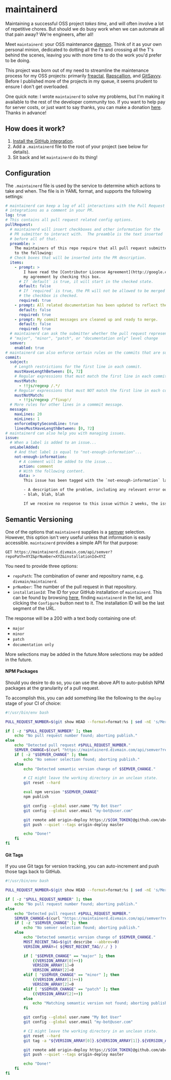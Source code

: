 # maintainerd

Maintaining a successful OSS project _takes time_, and will often involve a lot of repetitive chores.  But should we do busy work when we can automate all that pain away?  We're engineers, after all!

Meet `maintainerd`: your OSS maintenance [daemon][1].  Think of it as your own personal minion, dedicated to dotting all the I's and crossing all the T's behind the scenes, leaving you with more time to do the work you'd prefer to be doing.

This project was born out of my need to streamline the maintenance process for my OSS projects: primarily [freactal](https://github.com/FormidableLabs/freactal), [Rapscallion](https://github.com/FormidableLabs/rapscallion), and [GitSavvy](https://github.com/divmain/GitSavvy).  Before I published more of the projects in my queue, it seems prudent to ensure I don't get overloaded.

One quick note: I wrote `maintainerd` to solve my problems, but I'm making it available to the rest of the developer community too.  If you want to help pay for server costs, or just want to say thanks, you can make a donation [here](https://donorbox.org/maintainerd).  Thanks in advance!

[1]: https://en.wikipedia.org/wiki/Daemon_(computing)


## How does it work?

1. [Install the GitHub integration](https://github.com/apps/maintainerd).
2. Add a `.maintainerd` file to the root of your project (see below for details).
3. Sit back and let `maintainerd` do its thing!


## Configuration

The `.maintainerd` file is used by the service to determine which actions to take and when.  The file is in YAML format, and supports the following settings:

```yaml
# maintainerd can keep a log of all interactions with the Pull Request
# integrations as a comment in your PR.
log: true
# This contains all pull request related config options.
pullRequest:
  # maintainerd will insert checkboxes and other information for the
  # PR submitter to interact with.  The preamble is the text inserted
  # before all of that.
  preamble: >
    The maintainers of this repo require that all pull request submitters agree and adhere
    to the following:
  # Check boxes that will be inserted into the PR description.
  items:
    - prompt: >
        I have read the [Contributor License Agreement](http://google.com), and indicate
        my agreement by checking this box.
      # If `default` is true, it will start in the checked state.
      default: false
      # If `required` is true, the PR will not be allowed to be merged before
      # the checkbox is checked.
      required: true
    - prompt: All related documentation has been updated to reflect the changes made.
      default: false
      required: true
    - prompt: My commit messages are cleaned up and ready to merge.
      default: false
      required: true
  # maintainerd can ask the submitter whether the pull request represents a
  # "major", "minor", "patch", or "documentation only" level change
  semver:
    enabled: true
# maintainerd can also enforce certain rules on the commits that are submitted
commit:
  subject:
    # Length restrictions for the first line in each commit.
    mustHaveLengthBetween: [8, 72]
    # Regular expressions that must match the first line in each commit.
    mustMatch:
      - !!js/regexp /.*/
    # Regular expressions that must NOT match the first line in each commit.
    mustNotMatch:
      - !!js/regexp /^fixup!/
  # More rules for other lines in a commmit message.
  message:
    maxLines: 20
    minLines: 1
    enforceEmptySecondLine: true
    linesMustHaveLengthBetween: [0, 72]
# maintainerd can also help you with managing issues.
issue:
  # When a label is added to an issue...
  onLabelAdded:
    # And that label is equal to "not-enough-information"...
    not-enough-information:
      # A comment will be added to the issue...
      action: comment
      # With the following content.
      data: >
        This issue has been tagged with the `not-enough-information` label.  In order for us to help you, please respond with the following information:

        - A description of the problem, including any relevant error output that you find in the Sublime console.
        - blah, blah, blah

        If we receive no response to this issue within 2 weeks, the issue will be closed.  If that happens, feel free to re-open with the requested information.  Thank you!
```

## Semantic Versioning

One of the options that `maintainerd` supplies is a [semver](http://semver.org) selection.  However, this option isn't very useful unless that information is easily accessible.  `maintainerd` provides a simple API for that purpose:

`GET https://maintainerd.divmain.com/api/semver?repoPath=XYZ&prNumber=XYZ&installationId=XYZ`

You need to provide three options:

- `repoPath`: The combination of owner and repository name, e.g. `divmain/maintainerd`.
- `prNumber`: The number of the pull request in that repository.
- `installationId`: The ID for your GitHub installation of `maintainerd`.  This can be found by browsing [here](https://github.com/settings/installations), finding `maintainerd` in the list, and clicking the `Configure` button next to it.  The installation ID will be the last segment of the URL.

The response will be a 200 with a text body containing one of:

- `major`
- `minor`
- `patch`
- `documentation only`

More selections may be added in the future.More selections may be added in the future.


#### NPM Packages

Should you desire to do so, you can use the above API to auto-publish NPM packages at the granularity of a pull request.

To accomplish this, you can add something like the following to the `deploy` stage of your CI of choice:

```sh
#!/usr/bin/env bash

PULL_REQUEST_NUMBER=$(git show HEAD --format=format:%s | sed -nE 's/Merge pull request #([0-9]+).*/\1/p')

if [ -z "$PULL_REQUEST_NUMBER" ]; then
    echo "No pull request number found; aborting publish."
else
    echo "Detected pull request #$PULL_REQUEST_NUMBER."
    SEMVER_CHANGE=$(curl "https://maintainerd.divmain.com/api/semver?repoPath=abc/xyz&installationId=55555&prNumber=$PULL_REQUEST_NUMBER")
    if [ -z "$SEMVER_CHANGE" ]; then
        echo "No semver selection found; aborting publish."
    else
        echo "Detected semantic version change of $SEMVER_CHANGE."

        # CI might leave the working directory in an unclean state.
        git reset --hard

        eval npm version "$SEMVER_CHANGE"
        npm publish

        git config --global user.name "My Bot User"
        git config --global user.email "my-bot@user.com"

        git remote add origin-deploy https://${GH_TOKEN}@github.com/abc/xyz.git > /dev/null 2>&1
        git push --quiet --tags origin-deploy master

        echo "Done!"
    fi
fi
```

#### Git Tags

If you use Git tags for version tracking, you can auto-increment and push those tags back to GitHub.

```sh
#!/usr/bin/env bash

PULL_REQUEST_NUMBER=$(git show HEAD --format=format:%s | sed -nE 's/Merge pull request #([0-9]+).*/\1/p')

if [ -z "$PULL_REQUEST_NUMBER" ]; then
    echo "No pull request number found; aborting publish."
else
    echo "Detected pull request #$PULL_REQUEST_NUMBER."
    SEMVER_CHANGE=$(curl "https://maintainerd.divmain.com/api/semver?repoPath=abc/xyz&installationId=55555&prNumber=$PULL_REQUEST_NUMBER")
    if [ -z "$SEMVER_CHANGE" ]; then
        echo "No semver selection found; aborting publish."
    else
        echo "Detected semantic version change of $SEMVER_CHANGE."
        MOST_RECENT_TAG=$(git describe --abbrev=0)
        VERSION_ARRAY=( ${MOST_RECENT_TAG//./ } )

        if [ "$SEMVER_CHANGE" == "major" ]; then
            ((VERSION_ARRAY[0]++))
            VERSION_ARRAY[1]=0
            VERSION_ARRAY[2]=0
        elif [ "$SEMVER_CHANGE" == "minor" ]; then
            ((VERSION_ARRAY[1]++))
            VERSION_ARRAY[2]=0
        elif [ "$SEMVER_CHANGE" == "patch" ]; then
            ((VERSION_ARRAY[2]++))
        else
            echo "Matching semantic version not found; aborting publish."
        fi

        git config --global user.name "My Bot User"
        git config --global user.email "my-bot@user.com"

        # CI might leave the working directory in an unclean state.
        git reset --hard
        git tag -a "${VERSION_ARRAY[0]}.${VERSION_ARRAY[1]}.${VERSION_ARRAY[2]}" -m "v${VERSION_ARRAY[0]}.${VERSION_ARRAY[1]}.${VERSION_ARRAY[2]}"

        git remote add origin-deploy https://${GH_TOKEN}@github.com/abc/xyz.git > /dev/null 2>&1
        git push --quiet --tags origin-deploy master

        echo "Done!"
    fi
fi
```


